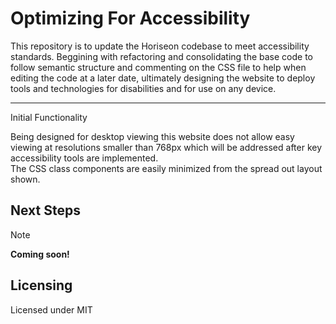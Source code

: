 # Optimizing For Accessibility

This repository is to update the Horiseon codebase to meet accessibility standards. Beggining with refactoring and consolidating the base code to follow semantic structure and commenting on the CSS file to help when editing the code at a later date, ultimately designing the website to deploy tools and technologies for disabilities and for use on any device. 
***

Initial Functionality

Being designed for desktop viewing this website does not allow easy viewing at resolutions smaller than 768px which will be addressed after key accessibility tools are implemented.<br>
The CSS class components are easily minimized from the spread out layout shown.

## Next Steps

>[!NOTE]
>**Coming soon!**

## Licensing

Licensed under MIT 
